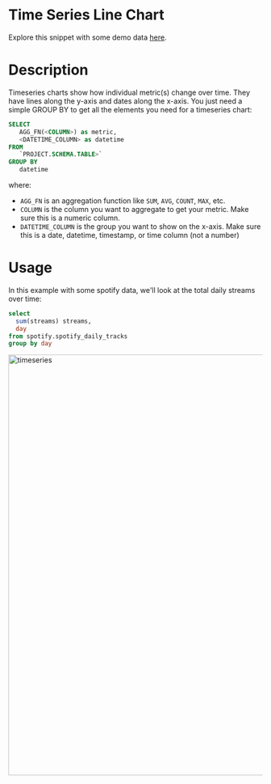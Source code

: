 # Time Series Line Chart

Explore this snippet with some demo data [here](https://count.co/n/B3XjM5dxt4f?vm=e).

# Description

Timeseries charts show how individual metric(s) change over time. They have lines along the y-axis and dates along the x-axis. 
You just need a simple GROUP BY to get all the elements you need for a timeseries chart: 

```sql
SELECT 
   AGG_FN(<COLUMN>) as metric,
   <DATETIME_COLUMN> as datetime
FROM 
   `PROJECT.SCHEMA.TABLE>`
GROUP BY
   datetime
```
where: 
- `AGG_FN` is an aggregation function like `SUM`, `AVG`, `COUNT`, `MAX`, etc.
- `COLUMN` is the column you want to aggregate to get your metric. Make sure this is a numeric column.
- `DATETIME_COLUMN` is the group you want to show on the x-axis. Make sure this is a date, datetime, timestamp, or time column (not a number)

# Usage

In this example with some spotify data, we'll look at the total daily streams over time:

```sql
select
  sum(streams) streams, 
  day 
from spotify.spotify_daily_tracks
group by day
```
<img width="832" alt="timeseries" src="https://user-images.githubusercontent.com/42146708/124672892-b2a62800-de6c-11eb-8240-97e4fa848337.png">
